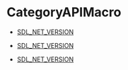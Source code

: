 # CategoryAPIMacro

<!-- DO NOT HAND-EDIT CATEGORY LISTS, THEY ARE AUTOGENERATED AND WILL BE OVERWRITTEN, BASED ON TAGS IN INDIVIDUAL PAGE FOOTERS. EDIT THOSE INSTEAD. -->
<!-- BEGIN CATEGORY LIST -->
- [SDL_NET_VERSION](SDL_NET_VERSION)
<!-- END CATEGORY LIST -->
- [SDL_NET_VERSION](SDL_NET_VERSION)
<!-- END CATEGORY LIST -->
- [SDL_NET_VERSION](SDL_NET_VERSION)
<!-- END CATEGORY LIST -->

